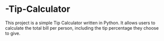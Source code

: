 # -Tip-Calculator
This project is a simple Tip Calculator written in Python. It allows users to calculate the total bill per person, including the tip percentage they choose to give.

